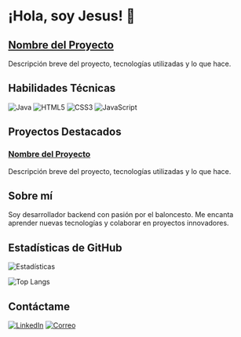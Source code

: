 # ¡Hola, soy Jesus! 👋

## [Nombre del Proyecto](URL_DEL_PROYECTO)
Descripción breve del proyecto, tecnologías utilizadas y lo que hace.

## Habilidades Técnicas

![Java](https://skillicons.dev/icons?i=java) ![HTML5](https://skillicons.dev/icons?i=html) ![CSS3](https://skillicons.dev/icons?i=css) ![JavaScript](https://skillicons.dev/icons?i=javascript)

## Proyectos Destacados

### [Nombre del Proyecto](URL_DEL_PROYECTO)
Descripción breve del proyecto, tecnologías utilizadas y lo que hace. 

## Sobre mí

Soy desarrollador backend con pasión por el baloncesto. Me encanta aprender nuevas tecnologías y colaborar en proyectos innovadores.


## Estadísticas de GitHub

![Estadísticas](https://github-readme-stats.vercel.app/api?username=xjesusbb&show_icons=true&theme=tokyonight)

![Top Langs](https://github-readme-stats.vercel.app/api/top-langs/?username=xjesusbb&layout=compact&theme=tokyonight)

## Contáctame

[![LinkedIn](https://img.shields.io/badge/-LinkedIn-0077B5?style=flat&logo=linkedin&logoColor=white)](TU_LINKEDIN)
[![Correo](https://img.shields.io/badge/-Email-D14836?style=flat&logo=gmail&logoColor=white)](mailto:TU_CORREO_ELECTRÓNICO)
